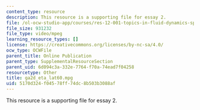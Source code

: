 ```yaml
---
content_type: resource
description: This resource is a supporting file for essay 2.
file: /ol-ocw-studio-app/courses/res-12-001-topics-in-fluid-dynamics-spring-2010/5170d324f04578ff74dc8b503b3088af_ga2d_eta_lat60.mpg
file_size: 931232
file_type: video/mpeg
learning_resource_types: []
license: https://creativecommons.org/licenses/by-nc-sa/4.0/
ocw_type: OCWFile
parent_title: Online Publication
parent_type: SupplementalResourceSection
parent_uid: 6d094c3a-332e-7764-f70a-74ead7f04258
resourcetype: Other
title: ga2d_eta_lat60.mpg
uid: 5170d324-f045-78ff-74dc-8b503b3088af
---
```

This resource is a supporting file for essay 2.